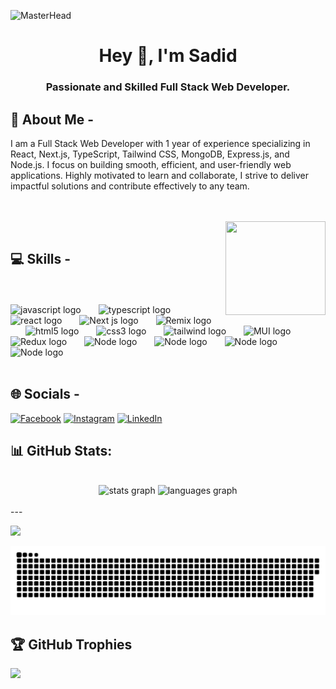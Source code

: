 ![MasterHead](https://i.ibb.co/ynhm1M7/Blue-Black-Modern-Technology-Linked-In-Banner.png...)
<h1 align="center">Hey 👋, I'm Sadid</h1>

<h3 align="center">Passionate and Skilled Full Stack Web Developer.</h3>

## 💫 About Me -

I am a Full Stack Web Developer with 1 year of experience specializing in React, Next.js, TypeScript, Tailwind CSS, MongoDB, Express.js, and Node.js. I focus on building smooth, efficient, and user-friendly web applications. Highly motivated to learn and collaborate, I strive to deliver impactful solutions and contribute effectively to any team.

<br>
<br>

 <img width="40" />
 <img align="right" width="160px" height="150" src="https://i.imgflip.com/65efzo.gif" />



## 💻 Skills -
<br>
<br>

<div align="left">
  <img src="https://cdn.jsdelivr.net/gh/devicons/devicon/icons/javascript/javascript-original.svg" height="40" alt="javascript logo"  />
  <img width="20" />

  <img src="https://cdn.jsdelivr.net/gh/devicons/devicon/icons/typescript/typescript-original.svg" height="40" alt="typescript logo"  />
  <img width="20" />

  <img src="https://cdn.jsdelivr.net/gh/devicons/devicon/icons/react/react-original.svg" height="40" alt="react logo"  />
  <img width="20" />

  <img src="https://sadid.vercel.app/_next/image?url=https%3A%2F%2Fi.ibb.co%2FKLWYXRT%2Fnext-js-icon-logo-EE302-D5-DBD-seeklogo-com.png&w=256&q=100" height="40" alt="Next js logo"  />
  <img width="20" />

  <img src="https://i.ibb.co.com/NnSJD62/images.jpg" height="40" alt="Remix logo"  />
  <img width="20" />

  <img src="https://cdn.jsdelivr.net/gh/devicons/devicon/icons/html5/html5-original.svg" height="40" alt="html5 logo"  />
  <img width="20" />

  <img src="https://cdn.jsdelivr.net/gh/devicons/devicon/icons/css3/css3-original.svg" height="40" alt="css3 logo"  />
  <img width="20" />

  <img src="https://i.ibb.co/hBmwFBs/tailwind-removebg-preview.png" height="40" alt="tailwind logo"  />
  <img width="20" />

  <img src="https://i.ibb.co/8NjKgpc/bb13aeb51c54421a7a5540a7132895dc.png" height="40" alt="MUI logo"  />
  <img width="20" />

  <img src="https://i.ibb.co.com/tPqCLJv/logo.png" height="40" alt="Redux logo"  />
  <img width="20" />

  <img src="https://i.ibb.co/THgqjW5/nodejs-logo-FBE122-E377-seeklogo-com.png" height="40" alt="Node logo"  />
  <img width="20" />

  <img src="https://i.ibb.co/W2cVpxd/download.png" height="40" alt="Node logo"  />
  <img width="20" />

  <img src="https://i.ibb.co/61gsjw0/express-js.png" height="40" alt="Node logo"  />
  <img width="20" />

  <img src="https://i.ibb.co/HHkt8Q0/AWS-logo-png.jpg" height="40" alt="Node logo"  />
  <img width="20" />

</div>



<br>

## 🌐 Socials -

[![Facebook](https://img.shields.io/badge/Facebook-%231877F2.svg?logo=Facebook&logoColor=white)](https://www.facebook.com/sadidhasan.hasan.5) [![Instagram](https://img.shields.io/badge/Instagram-%23E4405F.svg?logo=Instagram&logoColor=white)](https://www.instagram.com/sadidhasan56/) [![LinkedIn](https://img.shields.io/badge/LinkedIn-%230077B5.svg?logo=linkedin&logoColor=white)](https://www.linkedin.com/in/mr-sadid/)


## 📊 GitHub Stats:
<br>

<!-- Add a container div with flexbox styles -->

<div align="center">
  <img src="https://github-readme-stats.vercel.app/api?username=maurodesouza&hide_title=false&hide_rank=false&show_icons=true&include_all_commits=true&count_private=true&disable_animations=false&theme=dracula&locale=en&hide_border=false" height="150" alt="stats graph"  />
  <img src="https://github-readme-stats.vercel.app/api/top-langs?username=maurodesouza&locale=en&hide_title=false&layout=compact&card_width=320&langs_count=5&theme=dracula&hide_border=false" height="150" alt="languages graph"  />
</div>

<!-- # 🔭 My currently projects

## project name: DrivePulse | Online file sharing | team project

### ⚙️Technologies:

- Next.js, TypeScript, tailwindcss, mongoose, ExpressJs, node.js, firebase storage, socket.io, JWT etc.

### 📝Description:

- This is a online file sharing website and user friendly UI design. Authentication user can upload his/her file and share this file in real-time. User can create folder and upload any file inside this folder and this is a nasted route like google drive. User can add conversation and collaborate with real-time chat.

### 👇Links:

- [client github link](https://github.com/Binary-Masters/DrivePulse-Client)
- [server github link](https://github.com/Binary-Masters/DrivePulse-Server)
- [live link](https://drive-pulse-client.vercel.app/)

## project name: Free Time | Social media

### ⚙️Technologies:

- React, tailwindcss, mongoDB, firebase, ExpressJs, socket.io etc.

### 📝Description:

- This is a MERN website and i use JWT token to secure APIs. You can bids now any jobs and add to your jobs, you see your total add jobs.

### 👇Links:

- [client github link](https://github.com/sadid56/worker_client_side)
- [server github link](https://github.com/sadid56/worker_server_side)
- [live link](https://assignment-11-96d26.web.app/)

## project name: Electronics products

### ⚙️Technologies:

- react, mongoDB, ExpressJs

### 📝Description:

- This is a Simple MERN website, never secure a APIs, anyone add product and anyone delete product see any products.

### 👇Links:

- [client github link](https://github.com/sadid56/fitness-tracker_client_side)
- [server github link](https://github.com/sadid56/fitness-tracker_server_side)
- [live link](https://assignment-12-6812f.web.app/) -->
<br>
---

[![](https://visitcount.itsvg.in/api?id=sadid56&icon=0&color=0)](https://visitcount.itsvg.in)

<picture>
  <source media="(prefers-color-scheme: dark)" srcset="https://raw.githubusercontent.com/sadid56/sadid56/output/github-snake-dark.svg" />
  <source media="(prefers-color-scheme: light)" srcset="https://raw.githubusercontent.com/sadid56/sadid56/output/github-snake.svg" />
  <img alt="github-snake" src="https://raw.githubusercontent.com/sadid56/sadid56/output/github-snake.svg" />
</picture>

## 🏆 GitHub Trophies

![](https://github-profile-trophy.vercel.app/?username=sadid56&theme=radical&no-frame=false&no-bg=true&margin-w=4)
